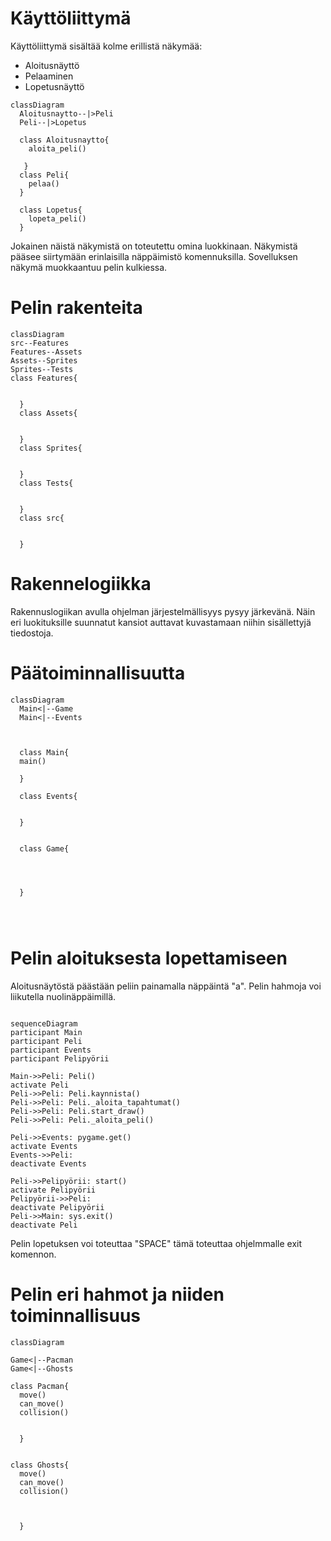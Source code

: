 # Käyttöliittymä

Käyttöliittymä sisältää kolme erillistä näkymää:

- Aloitusnäyttö
- Pelaaminen
- Lopetusnäyttö

```mermaid
classDiagram
  Aloitusnaytto--|>Peli
  Peli--|>Lopetus
 
  class Aloitusnaytto{
    aloita_peli()
   
   }
  class Peli{
    pelaa()
  }
 
  class Lopetus{
    lopeta_peli()
  }
```
Jokainen näistä näkymistä on toteutettu omina luokkinaan. Näkymistä pääsee siirtymään erinlaisilla näppäimistö komennuksilla. Sovelluksen näkymä muokkaantuu pelin kulkiessa.

# Pelin rakenteita

```mermaid
classDiagram
src--Features
Features--Assets
Assets--Sprites
Sprites--Tests
class Features{
    

  }
  class Assets{
    

  }
  class Sprites{
    

  }
  class Tests{
    

  }
  class src{
    

  }

```
# Rakennelogiikka

Rakennuslogiikan avulla ohjelman järjestelmällisyys pysyy järkevänä. Näin eri luokituksille suunnatut kansiot auttavat kuvastamaan niihin sisällettyjä tiedostoja.

# Päätoiminnallisuutta

```mermaid
classDiagram
  Main<|--Game
  Main<|--Events
  
  
  
  class Main{
  main()

  }

  class Events{
   

  }
  
  
  class Game{
  
  


  }


 

```



# Pelin aloituksesta lopettamiseen

Aloitusnäytöstä päästään peliin painamalla näppäintä "a". Pelin hahmoja voi liikutella nuolinäppäimillä.

```mermaid

sequenceDiagram
participant Main
participant Peli
participant Events
participant Pelipyörii

Main->>Peli: Peli()
activate Peli
Peli->>Peli: Peli.kaynnista()
Peli->>Peli: Peli._aloita_tapahtumat()
Peli->>Peli: Peli.start_draw()
Peli->>Peli: Peli._aloita_peli()

Peli->>Events: pygame.get()
activate Events
Events->>Peli: 
deactivate Events

Peli->>Pelipyörii: start()
activate Pelipyörii
Pelipyörii->>Peli: 
deactivate Pelipyörii
Peli->>Main: sys.exit()
deactivate Peli
```
Pelin lopetuksen voi toteuttaa "SPACE" tämä toteuttaa ohjelmmalle exit komennon.


# Pelin eri hahmot ja niiden toiminnallisuus

```mermaid
classDiagram

Game<|--Pacman
Game<|--Ghosts

class Pacman{
  move()
  can_move()
  collision()
  

  }
  
  
class Ghosts{
  move()
  can_move()
  collision()
  


  }
```

